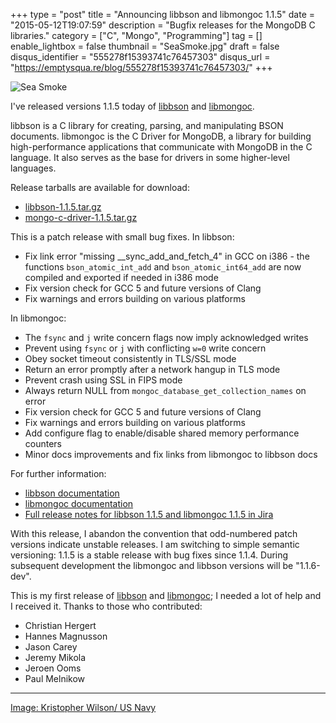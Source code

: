 +++
type = "post"
title = "Announcing libbson and libmongoc 1.1.5"
date = "2015-05-12T19:07:59"
description = "Bugfix releases for the MongoDB C libraries."
category = ["C", "Mongo", "Programming"]
tag = []
enable_lightbox = false
thumbnail = "SeaSmoke.jpg"
draft = false
disqus_identifier = "555278f15393741c76457303"
disqus_url = "https://emptysqua.re/blog/555278f15393741c76457303/"
+++

<p><img style="display:block; margin-left:auto; margin-right:auto;" src="SeaSmoke.jpg" alt="Sea Smoke" title="Sea Smoke" /></p>
<p>I've released versions 1.1.5 today of <a href="http://mongoc.org/libbson/current/">libbson</a> and <a href="http://mongoc.org/libmongoc/current/">libmongoc</a>.</p>
<p>libbson is a C library for creating, parsing, and manipulating BSON documents. libmongoc is the C Driver for MongoDB, a library for building high-performance applications that communicate with MongoDB in the C language. It also serves as the base for drivers in some higher-level languages.</p>
<p>Release tarballs are available for download:</p>
<ul>
<li><a href="https://github.com/mongodb/libbson/releases/download/1.1.5/libbson-1.1.5.tar.gz">libbson-1.1.5.tar.gz</a></li>
<li><a href="https://github.com/mongodb/mongo-c-driver/releases/download/1.1.5/mongo-c-driver-1.1.5.tar.gz">mongo-c-driver-1.1.5.tar.gz</a></li>
</ul>
<p>This is a patch release with small bug fixes. In libbson:</p>
<ul>
<li>Fix link error "missing __sync_add_and_fetch_4" in GCC on i386 - the functions <code>bson_atomic_int_add</code> and <code>bson_atomic_int64_add</code> are now compiled and exported if needed in i386 mode</li>
<li>Fix version check for GCC 5 and future versions of Clang</li>
<li>Fix warnings and errors building on various platforms</li>
</ul>
<p>In libmongoc:</p>
<ul>
<li>The <code>fsync</code> and <code>j</code> write concern flags now imply acknowledged writes</li>
<li>Prevent using <code>fsync</code> or <code>j</code> with conflicting <code>w=0</code> write concern</li>
<li>Obey socket timeout consistently in TLS/SSL mode</li>
<li>Return an error promptly after a network hangup in TLS mode</li>
<li>Prevent crash using SSL in FIPS mode</li>
<li>Always return NULL from <code>mongoc_database_get_collection_names</code> on error</li>
<li>Fix version check for GCC 5 and future versions of Clang</li>
<li>Fix warnings and errors building on various platforms</li>
<li>Add configure flag to enable/disable shared memory performance counters</li>
<li>Minor docs improvements and fix links from libmongoc to libbson docs</li>
</ul>
<p>For further information:</p>
<ul>
<li><a href="https://api.mongodb.org/libbson/current/">libbson documentation</a></li>
<li><a href="http://api.mongodb.org/c/current/">libmongoc documentation</a></li>
<li><a href="https://jira.mongodb.org/secure/ReleaseNote.jspa?projectId=10030&amp;version=15316">Full release notes for libbson 1.1.5 and libmongoc 1.1.5 in Jira</a></li>
</ul>
<p>With this release, I abandon the convention that odd-numbered patch versions indicate unstable releases. I am switching to simple semantic versioning: 1.1.5 is a stable release with bug fixes since 1.1.4. During subsequent development the libmongoc and libbson versions will be "1.1.6-dev".</p>
<p>This is my first release of <a href="http://mongoc.org/libbson/current/">libbson</a> and <a href="http://mongoc.org/libmongoc/current/">libmongoc</a>; I needed a lot of help and I received it. Thanks to those who contributed:</p>
<ul>
<li>Christian Hergert</li>
<li>Hannes Magnusson</li>
<li>Jason Carey</li>
<li>Jeremy Mikola</li>
<li>Jeroen Ooms</li>
<li>Paul Melnikow</li>
</ul>
<hr />
<p><a href="http://commons.wikimedia.org/wiki/File:SeaSmoke.jpg">Image: Kristopher Wilson/ US Navy</a></p>
